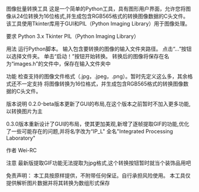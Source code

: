 图像批量转换工具
这是一个简单的Python工具，具有图形用户界面，允许您将图像从24位转换为16位格式,并生成包含RGB565格式的转换图像数据的C头文件。
该工具使用Tkinter库用于GUI和PIL（Python Imaging Library）用于图像处理。

要求
Python 3.x
Tkinter
PIL（Python Imaging Library）

用法
运行Python脚本。
输入包含要转换的图像的输入文件夹路径。
点击“...”按钮以选择文件夹。
单击“启动！”按钮开始转换。
转换后的图像将保存在名为“images.h”的文件中，保存在输入文件夹中

功能
检查支持的图像文件格式（.jpg，.jpeg，.png）。暂时先定义这么多，其余格式还不一定支持
将图像转换为16位格式，并生成包含RGB565格式的转换图像数据的C头文件。

版本说明
0.2.0-beta版本更新了GUI的布局,在这个版本之前暂时不加入更多功能,以转换图片为主

0.3.0版本重新设计了GUI的布局，使其更加美观,新增了逐帧提取GIF的功能,优化了一些可能存在的问题,并将名字改为“IP_L" 全名"Integrated Processing Laboratory"

作者
Wei-RC

注意
最新版提取GIF功能无法提取为jpg格式,这个转换按钮暂时就当个装饰品用吧

免责声明：
本工具按原样提供，不附带任何保证。自行承担风险使用。
本工具仅提供解析图片数据并将其转换为数组形式保存